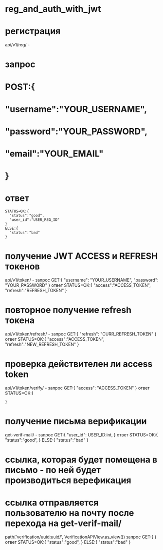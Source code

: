 # reg_and_auth_with_jwt
# регистрация
api/v1/reg/ - 
#  запрос
#    POST:{
#      "username":"YOUR_USERNAME",
#      "password":"YOUR_PASSWORD",
#      "email":"YOUR_EMAIL"
#    }
#  ответ
    STATUS=OK:{
      "status":"good",
      "user_id":"USER_REG_ID"
    }
    ELSE:{
      "status":"bad"
    }
    
# получение JWT ACCESS и REFRESH токенов
api/v1/token/ - 
  запрос
    GET:{
      "username": "YOUR_USERNAME",
      "password": "YOUR_PASSWORD"
    }
  ответ
    STATUS=OK:{
      "access":"ACCESS_TOKEN",
      "refresh":"REFRESH_TOKEN"
    }


# повторное получение refresh токена
api/v1/token/refresh/ -
  запрос
    GET:{
      "refresh": "CURR_REFRESH_TOKEN"
    }
  ответ
    STATUS=OK:{
      "access":"ACCESS_TOKEN",
      "refresh":"NEW_REFRESH_TOKEN"
    }

# проверка действителен ли access token
api/v1/token/verify/ - 
  запрос
    GET:{
      "access": "ACCESS_TOKEN"
    }
  ответ
    STATUS=OK:{
    
    }
  
# получение письма верификации
get-verif-mail/ -
  запрос
    GET:{
      "user_id": USER_ID:int,
    }
  ответ
    STATUS=OK:{
      "status":"good",
    }
    ELSE:{
      "status":"bad"
    }
# ссылка, которая будет помещена в письмо - по ней будет производиться верефикация
# ссылка отправляется пользователю на почту после перехода на get-verif-mail/
path('verification/<uuid:uuid>/', VerificationAPIView.as_view())
  запрос
    GET:{
    }
  ответ
    STATUS=OK:{
      "status":"good",
    }
    ELSE:{
      "status":"bad"
    }
